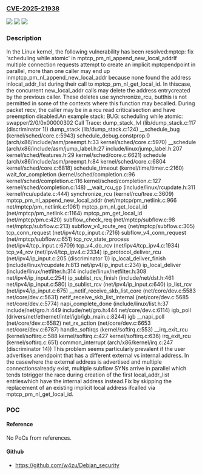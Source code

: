 ### [CVE-2025-21938](https://cve.mitre.org/cgi-bin/cvename.cgi?name=CVE-2025-21938)
![](https://img.shields.io/static/v1?label=Product&message=Linux&color=blue)
![](https://img.shields.io/static/v1?label=Version&message=d045b9eb95a9b611c483897a69e7285aefdc66d7%3C%20f1404f368c40fc6a068dad72e4ee0824ee6a78ee%20&color=brighgreen)
![](https://img.shields.io/static/v1?label=Vulnerability&message=n%2Fa&color=brighgreen)

### Description

In the Linux kernel, the following vulnerability has been resolved:mptcp: fix 'scheduling while atomic' in mptcp_pm_nl_append_new_local_addrIf multiple connection requests attempt to create an implicit mptcpendpoint in parallel, more than one caller may end up inmptcp_pm_nl_append_new_local_addr because none found the address inlocal_addr_list during their call to mptcp_pm_nl_get_local_id.  In thiscase, the concurrent new_local_addr calls may delete the address entrycreated by the previous caller.  These deletes use synchronize_rcu, butthis is not permitted in some of the contexts where this function may becalled.  During packet recv, the caller may be in a rcu read criticalsection and have preemption disabled.An example stack:   BUG: scheduling while atomic: swapper/2/0/0x00000302   Call Trace:   <IRQ>   dump_stack_lvl (lib/dump_stack.c:117 (discriminator 1))   dump_stack (lib/dump_stack.c:124)   __schedule_bug (kernel/sched/core.c:5943)   schedule_debug.constprop.0 (arch/x86/include/asm/preempt.h:33 kernel/sched/core.c:5970)   __schedule (arch/x86/include/asm/jump_label.h:27 include/linux/jump_label.h:207 kernel/sched/features.h:29 kernel/sched/core.c:6621)   schedule (arch/x86/include/asm/preempt.h:84 kernel/sched/core.c:6804 kernel/sched/core.c:6818)   schedule_timeout (kernel/time/timer.c:2160)   wait_for_completion (kernel/sched/completion.c:96 kernel/sched/completion.c:116 kernel/sched/completion.c:127 kernel/sched/completion.c:148)   __wait_rcu_gp (include/linux/rcupdate.h:311 kernel/rcu/update.c:444)   synchronize_rcu (kernel/rcu/tree.c:3609)   mptcp_pm_nl_append_new_local_addr (net/mptcp/pm_netlink.c:966 net/mptcp/pm_netlink.c:1061)   mptcp_pm_nl_get_local_id (net/mptcp/pm_netlink.c:1164)   mptcp_pm_get_local_id (net/mptcp/pm.c:420)   subflow_check_req (net/mptcp/subflow.c:98 net/mptcp/subflow.c:213)   subflow_v4_route_req (net/mptcp/subflow.c:305)   tcp_conn_request (net/ipv4/tcp_input.c:7216)   subflow_v4_conn_request (net/mptcp/subflow.c:651)   tcp_rcv_state_process (net/ipv4/tcp_input.c:6709)   tcp_v4_do_rcv (net/ipv4/tcp_ipv4.c:1934)   tcp_v4_rcv (net/ipv4/tcp_ipv4.c:2334)   ip_protocol_deliver_rcu (net/ipv4/ip_input.c:205 (discriminator 1))   ip_local_deliver_finish (include/linux/rcupdate.h:813 net/ipv4/ip_input.c:234)   ip_local_deliver (include/linux/netfilter.h:314 include/linux/netfilter.h:308 net/ipv4/ip_input.c:254)   ip_sublist_rcv_finish (include/net/dst.h:461 net/ipv4/ip_input.c:580)   ip_sublist_rcv (net/ipv4/ip_input.c:640)   ip_list_rcv (net/ipv4/ip_input.c:675)   __netif_receive_skb_list_core (net/core/dev.c:5583 net/core/dev.c:5631)   netif_receive_skb_list_internal (net/core/dev.c:5685 net/core/dev.c:5774)   napi_complete_done (include/linux/list.h:37 include/net/gro.h:449 include/net/gro.h:444 net/core/dev.c:6114)   igb_poll (drivers/net/ethernet/intel/igb/igb_main.c:8244) igb   __napi_poll (net/core/dev.c:6582)   net_rx_action (net/core/dev.c:6653 net/core/dev.c:6787)   handle_softirqs (kernel/softirq.c:553)   __irq_exit_rcu (kernel/softirq.c:588 kernel/softirq.c:427 kernel/softirq.c:636)   irq_exit_rcu (kernel/softirq.c:651)   common_interrupt (arch/x86/kernel/irq.c:247 (discriminator 14))   </IRQ>This problem seems particularly prevalent if the user advertises anendpoint that has a different external vs internal address.  In the casewhere the external address is advertised and multiple connectionsalready exist, multiple subflow SYNs arrive in parallel which tends totrigger the race during creation of the first local_addr_list entrieswhich have the internal address instead.Fix by skipping the replacement of an existing implicit local address ifcalled via mptcp_pm_nl_get_local_id.

### POC

#### Reference
No PoCs from references.

#### Github
- https://github.com/w4zu/Debian_security

